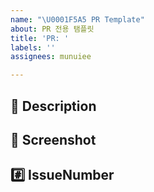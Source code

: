 ```yaml
---
name: "\U0001F5A5️ PR Template"
about: PR 전용 탬플릿
title: 'PR: '
labels: ''
assignees: munuiee

---
```


## 🚀 Description


## 📸 Screenshot


## #️⃣ IssueNumber
